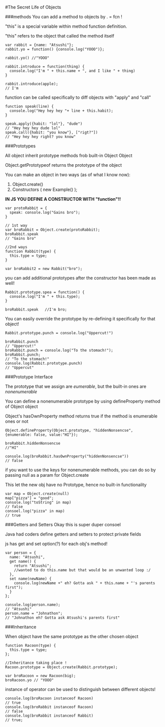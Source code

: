 #The Secret Life of Objects

###methods
You can add a method to objects by .<method> = fcn !

"this" is a special variable within method function definition.

"this" refers to the object that called the method itself


```
var rabbit = {name: "Atsushi"};
rabbit.yo = function() {console.log("YOOO")};

rabbit.yo() //"YOOO"

rabbit.introduce = function(thing) {
  console.log("I'm " + this.name + ", and I like " + thing)
}

rabbit.introduce(apple);
// I'm
```

function can be called specifically to diff objects with "apply" and "call"

```
function speak(line) {
  console.log("Hey hey hey "+ line + this.habit);
}

speak.apply({habit: "lol"}, "dude")
// "Hey hey hey dude lol"
speak.call({habit: "you know"}, ["rigt?"])
// "Hey hey hey right? you know"
```

###Prototypes

All object inherit prototype methods frob built-in Object Object

Object.getPrototypeof returns the prototype of the object

You can make an object in two ways (as of what I know now):
1. Object.create()
2. Constructors ( new Example() );

**IN JS YOU DEFINE A CONSTRUCTOR WITH "function"!!**

```
var protoRabbit = {
  speak: console.log("Gains bro");
}

// 1st way
var broRabbit = Object.create(protoRabbit);
broRabbit.speak
// "Gains bro"

//2nd ways
function Rabbit(type) {
  this.type = type;
}

var broRabbit2 = new Rabbit("bro");
```

you can add additional prototypes after the constructor has been made as well!

```
Rabbit.prototype.spea = function() {
  console.log("I'm " + this.type);
}

broRabbit.speak   //I'm bro;
```
You can easily override the prototype by re-defining it specifically for that object!
```
Rabbit.prototype.punch = console.log("Uppercut!")

broRabbit.punch   
// "Uppercut!"
broRabbit.punch = console.log("To the stomach!");
broRabbit.punch;
// "To the stomach!"
console.log(Rabbit.prototype.punch)
// "Uppercut"
```

###Prototype Interface

The prototype that we assign are *eumerable*, but the built-in ones are *nonenumerable*

You can define a nonenumerable prototype by using defineProperty method of Object object

Object's hasOwnProperty method returns true if the method is enumerable ones or not
```
Object.defineProperty(Object.prototype, "hiddenNonsencse", {enumerable: false, value:"HI"});

broRabbit.hiddenNonsencse
//"HI"

console.log(broRabbit.hasOwnProperty("hiddenNonsencse"))
// false
```

if you want to use the keys for nonenumerable methods, you can do so by passing null as a param for Object.create

This let the new obj have no Prototype, hence no built-in functionality
```
var map = Object.create(null)
map["pizza"] = "good";
console.log("toString" in map)
// false
consoel.log("pizza" in map)
// true
```

###Getters and Setters
Okay this is super duper consoel

Java had coders define getters and setters to protect private fields

js has get and set option(?) for each obj's method!

```
var person = {
  name: "Atsushi",
  get name() {
    return "Atsushi";
    //wanted to do this.name but that would be an unwanted loop :/
  },
  set name(newName) {
    console.log(newName +" eh? Gotta ask " + this.name + "'s parents first");
  }
};

console.log(person.name);
// "Atsushi"
person.name = "Johnathon";
// "Johnathon eh? Gotta ask Atsushi's parents first"
```

###Inheritance

When object have the same prototype as the other chosen object

```
function Racoon(type) {
  this.type = type;
};

//Inheritance taking place !
Racoon.prototype = Object.create(Rabbit.prototype);

var broRacoon = new Racoon(big);
broRacoon.yo // "YOOO"
```

instance of operator can be used to distinguish between different objects!

```
console.log(broRacoon instanceof Racoon)
// true
console.log(broRabbit instanceof Racoon)
// false
console.log(broRabbit instanceof Rabbit)
// true;
```
